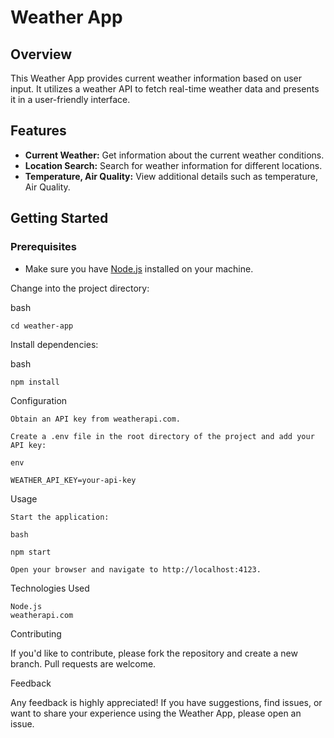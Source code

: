# Weather App

## Overview

This Weather App provides current weather information based on user input. It utilizes a weather API to fetch real-time weather data and presents it in a user-friendly interface.

## Features

- **Current Weather:** Get information about the current weather conditions.
- **Location Search:** Search for weather information for different locations.
- **Temperature, Air Quality:** View additional details such as temperature, Air Quality.

## Getting Started

### Prerequisites

- Make sure you have [Node.js](https://nodejs.org/) installed on your machine.

Change into the project directory:

bash

    cd weather-app

Install dependencies:

bash

    npm install

Configuration

    Obtain an API key from weatherapi.com.

    Create a .env file in the root directory of the project and add your API key:

    env

    WEATHER_API_KEY=your-api-key

Usage

    Start the application:

    bash

    npm start

    Open your browser and navigate to http://localhost:4123.

Technologies Used

    Node.js
    weatherapi.com

Contributing

If you'd like to contribute, please fork the repository and create a new branch. Pull requests are welcome.

Feedback

Any feedback is highly appreciated! If you have suggestions, find issues, or want to share your experience using the Weather App, please open an issue.
